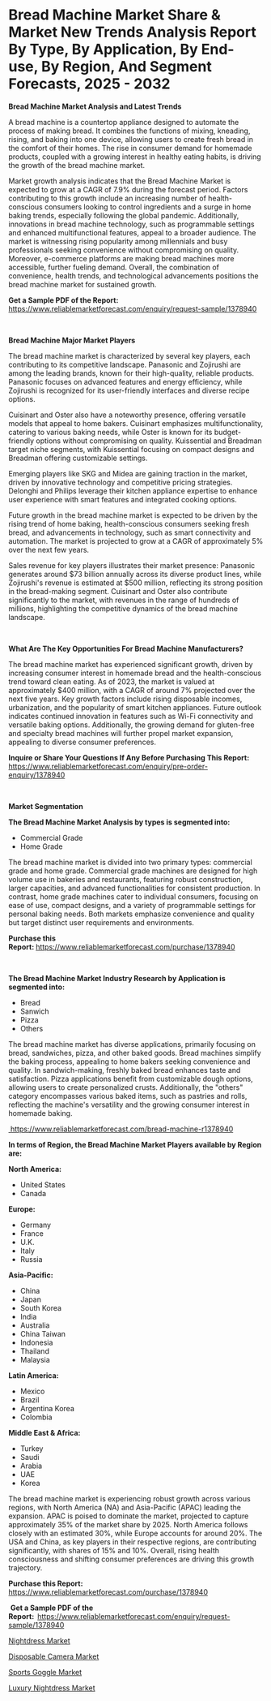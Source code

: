 <p><h1>Bread Machine Market Share & Market New Trends Analysis Report By Type, By Application, By End-use, By Region, And Segment Forecasts, 2025 - 2032</h1></p><p><strong>Bread Machine Market Analysis and Latest Trends</strong></p>
<p><p>A bread machine is a countertop appliance designed to automate the process of making bread. It combines the functions of mixing, kneading, rising, and baking into one device, allowing users to create fresh bread in the comfort of their homes. The rise in consumer demand for homemade products, coupled with a growing interest in healthy eating habits, is driving the growth of the bread machine market.</p><p>Market growth analysis indicates that the Bread Machine Market is expected to grow at a CAGR of 7.9% during the forecast period. Factors contributing to this growth include an increasing number of health-conscious consumers looking to control ingredients and a surge in home baking trends, especially following the global pandemic. Additionally, innovations in bread machine technology, such as programmable settings and enhanced multifunctional features, appeal to a broader audience. The market is witnessing rising popularity among millennials and busy professionals seeking convenience without compromising on quality. Moreover, e-commerce platforms are making bread machines more accessible, further fueling demand. Overall, the combination of convenience, health trends, and technological advancements positions the bread machine market for sustained growth.</p></p>
<p><strong>Get a Sample PDF of the Report:&nbsp;</strong> <a href="https://www.reliablemarketforecast.com/enquiry/request-sample/1378940?utm_campaign=1197&utm_medium=2&utm_source=Github&utm_content=ia&utm_term=04042025&utm_id=bread-machine">https://www.reliablemarketforecast.com/enquiry/request-sample/1378940</a></p>
<p>&nbsp;</p>
<p><strong>Bread Machine Major Market Players</strong></p>
<p><p>The bread machine market is characterized by several key players, each contributing to its competitive landscape. Panasonic and Zojirushi are among the leading brands, known for their high-quality, reliable products. Panasonic focuses on advanced features and energy efficiency, while Zojirushi is recognized for its user-friendly interfaces and diverse recipe options.</p><p>Cuisinart and Oster also have a noteworthy presence, offering versatile models that appeal to home bakers. Cuisinart emphasizes multifunctionality, catering to various baking needs, while Oster is known for its budget-friendly options without compromising on quality. Kuissential and Breadman target niche segments, with Kuissential focusing on compact designs and Breadman offering customizable settings.</p><p>Emerging players like SKG and Midea are gaining traction in the market, driven by innovative technology and competitive pricing strategies. Delonghi and Philips leverage their kitchen appliance expertise to enhance user experience with smart features and integrated cooking options.</p><p>Future growth in the bread machine market is expected to be driven by the rising trend of home baking, health-conscious consumers seeking fresh bread, and advancements in technology, such as smart connectivity and automation. The market is projected to grow at a CAGR of approximately 5% over the next few years.</p><p>Sales revenue for key players illustrates their market presence: Panasonic generates around $73 billion annually across its diverse product lines, while Zojirushi's revenue is estimated at $500 million, reflecting its strong position in the bread-making segment. Cuisinart and Oster also contribute significantly to the market, with revenues in the range of hundreds of millions, highlighting the competitive dynamics of the bread machine landscape.</p></p>
<p>&nbsp;</p>
<p><strong>What Are The Key Opportunities For Bread Machine Manufacturers?</strong></p>
<p><p>The bread machine market has experienced significant growth, driven by increasing consumer interest in homemade bread and the health-conscious trend toward clean eating. As of 2023, the market is valued at approximately $400 million, with a CAGR of around 7% projected over the next five years. Key growth factors include rising disposable incomes, urbanization, and the popularity of smart kitchen appliances. Future outlook indicates continued innovation in features such as Wi-Fi connectivity and versatile baking options. Additionally, the growing demand for gluten-free and specialty bread machines will further propel market expansion, appealing to diverse consumer preferences.</p></p>
<p><strong>Inquire or Share Your Questions If Any Before Purchasing This Report:</strong> <a href="https://www.reliablemarketforecast.com/enquiry/pre-order-enquiry/1378940?utm_campaign=1197&utm_medium=2&utm_source=Github&utm_content=ia&utm_term=04042025&utm_id=bread-machine">https://www.reliablemarketforecast.com/enquiry/pre-order-enquiry/1378940</a></p>
<p>&nbsp;</p>
<p><strong>Market Segmentation</strong></p>
<p><strong>The Bread Machine Market Analysis by types is segmented into:</strong></p>
<p><ul><li>Commercial Grade</li><li>Home Grade</li></ul></p>
<p><p>The bread machine market is divided into two primary types: commercial grade and home grade. Commercial grade machines are designed for high volume use in bakeries and restaurants, featuring robust construction, larger capacities, and advanced functionalities for consistent production. In contrast, home grade machines cater to individual consumers, focusing on ease of use, compact designs, and a variety of programmable settings for personal baking needs. Both markets emphasize convenience and quality but target distinct user requirements and environments.</p></p>
<p><strong>Purchase this Report:&nbsp;</strong><a href="https://www.reliablemarketforecast.com/purchase/1378940?utm_campaign=1197&utm_medium=2&utm_source=Github&utm_content=ia&utm_term=04042025&utm_id=bread-machine">https://www.reliablemarketforecast.com/purchase/1378940</a></p>
<p>&nbsp;</p>
<p><strong>The Bread Machine Market Industry Research by Application is segmented into:</strong></p>
<p><ul><li>Bread</li><li>Sanwich</li><li>Pizza</li><li>Others</li></ul></p>
<p><p>The bread machine market has diverse applications, primarily focusing on bread, sandwiches, pizza, and other baked goods. Bread machines simplify the baking process, appealing to home bakers seeking convenience and quality. In sandwich-making, freshly baked bread enhances taste and satisfaction. Pizza applications benefit from customizable dough options, allowing users to create personalized crusts. Additionally, the "others" category encompasses various baked items, such as pastries and rolls, reflecting the machine's versatility and the growing consumer interest in homemade baking.</p></p>
<p><a href="https://www.reliablemarketforecast.com/bread-machine-r1378940?utm_campaign=1197&utm_medium=2&utm_source=Github&utm_content=ia&utm_term=04042025&utm_id=bread-machine">&nbsp;https://www.reliablemarketforecast.com/bread-machine-r1378940</a></p>
<p><strong>In terms of Region, the Bread Machine Market Players available by Region are:</strong></p>
<p>
    <p> <strong> North America: </strong>
        <ul>
            <li>United States</li>
            <li>Canada</li>
        </ul>
        </p> 
    <p> <strong> Europe: </strong>
        <ul>
            <li>Germany</li>
            <li>France</li>
            <li>U.K.</li>
            <li>Italy</li>
            <li>Russia</li>
        </ul>
        </p> 
    <p> <strong> Asia-Pacific: </strong>
        <ul>
            <li>China</li>
            <li>Japan</li>
            <li>South Korea</li>
            <li>India</li>
            <li>Australia</li>
            <li>China Taiwan</li>
            <li>Indonesia</li>
            <li>Thailand</li>
            <li>Malaysia</li>
        </ul>
        </p> 
    <p> <strong> Latin America: </strong>
        <ul>
            <li>Mexico</li>
            <li>Brazil</li>
            <li>Argentina Korea</li>
            <li>Colombia</li>
        </ul>
        </p> 
    <p> <strong> Middle East & Africa: </strong>
        <ul>
            <li>Turkey</li>
            <li>Saudi</li>
            <li>Arabia</li>
            <li>UAE</li>
            <li>Korea</li>
        </ul>
    </p>
    </p>
<p><p>The bread machine market is experiencing robust growth across various regions, with North America (NA) and Asia-Pacific (APAC) leading the expansion. APAC is poised to dominate the market, projected to capture approximately 35% of the market share by 2025. North America follows closely with an estimated 30%, while Europe accounts for around 20%. The USA and China, as key players in their respective regions, are contributing significantly, with shares of 15% and 10%. Overall, rising health consciousness and shifting consumer preferences are driving this growth trajectory.</p></p>
<p><strong>Purchase this Report: </strong><a href="https://www.reliablemarketforecast.com/purchase/1378940?utm_campaign=1197&utm_medium=2&utm_source=Github&utm_content=ia&utm_term=04042025&utm_id=bread-machine">https://www.reliablemarketforecast.com/purchase/1378940</a></p>
<p>&nbsp;<strong>Get a Sample PDF of the Report:&nbsp;&nbsp;</strong><a href="https://www.reliablemarketforecast.com/enquiry/request-sample/1378940?utm_campaign=1197&utm_medium=2&utm_source=Github&utm_content=ia&utm_term=04042025&utm_id=bread-machine">https://www.reliablemarketforecast.com/enquiry/request-sample/1378940</a></p>
<p><strong></strong></p>
<p><p><a href="https://github.com/kakeryttri0c/Market-Research-Report-List-1/blob/main/nightdress-market.md?utm_campaign=1197&utm_medium=2&utm_source=Github&utm_content=ia&utm_term=04042025&utm_id=bread-machine">Nightdress Market</a></p><p><a href="https://github.com/BrandonBrown3773/Market-Research-Report-List-1/blob/main/disposable-camera-market.md?utm_campaign=1197&utm_medium=2&utm_source=Github&utm_content=ia&utm_term=04042025&utm_id=bread-machine">Disposable Camera Market</a></p><p><a href="https://github.com/sleeprudantf/Market-Research-Report-List-1/blob/main/sports-goggle-market.md?utm_campaign=1197&utm_medium=2&utm_source=Github&utm_content=ia&utm_term=04042025&utm_id=bread-machine">Sports Goggle Market</a></p><p><a href="https://github.com/andulanick3/Market-Research-Report-List-1/blob/main/luxury-nightdress-market.md?utm_campaign=1197&utm_medium=2&utm_source=Github&utm_content=ia&utm_term=04042025&utm_id=bread-machine">Luxury Nightdress Market</a></p></p>